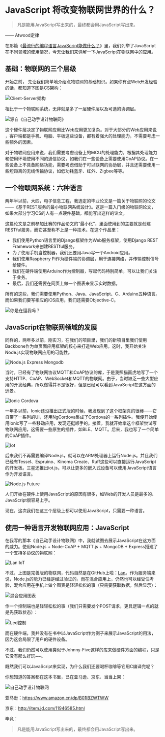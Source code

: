 JavaScript 将改变物联网世界的什么？
===

> 凡是能用JavaScript写出来的，最终都会用JavaScript写出来。

 —— Atwood定律

  在那篇《[最流行的编程语言JavaScript能做什么？](http://mp.weixin.qq.com/s?__biz=MjM5Mjg4NDMwMA==&mid=405412226&idx=1&sn=3bc7a9c6afd166591a90723a1802ed99&scene=21#wechat_redirect)》里，我们列举了JavaScript在不同领域的使用情况，今天让我们来详解一下JavaScript在物联网中的应用。
## 基础：物联网的三个层级

开始之前， 先让我们简单地介绍点物联网的基础知识。如果你有点Web开发经验的话，都知道下图是CS架构：

![Client-Server架构](http://articles.phodal.com/js-iot/cs.png)

相比于一个物联网系统，无非就是多了一层硬件层以及可选的协调层。

![源自《自己动手设计物联网》](http://articles.phodal.com/js-iot/struct-action.png)

这个硬件层决定了物联网应用比Web应用更加复杂。对于大部分的Web应用来说 ，客户端都是手机、电脑、平板这些设备，都有着强大的处理能力，不需要考虑一些额外的因素。

 对于物联网应用来说，我们需要考虑设备上的MCU的处理能力，根据其处理能力和使用环境使用不同的通信协议，如我们在一些设备上需要使用CoAP协议。在一些设备上不具备网络功能，需要考虑借助于可以联网的协助层，并且还需要使用一些短距离的无线传输协议，如低功耗蓝牙、红外、Zigbee等等。
## 一个物联网系统：六种语言

两年半以前，大四，电子信息工程，我选定的毕业论文是一篇关于物联网的论文——《基于REST服务的最小物联网系统设计》。这是一篇入门级的物联网论文，如果大部分学习CS的人有一点硬件基础，都能写出这样的论文。

这篇论文是之前参加比赛的作品论文的“最小化”，里面使用到的主要就是创建RESTful服务，而它甚至称不上是一种技术。在这个作品里：
- 我们使用Python语言里的Django框架作为Web服务框架，使用Django REST Framework来创建RESTful服务。
- 为了使用手机当控制器，我们还要用Java写一个Android应用。
- 我们使用Raspberry Pi作为硬件端的协调层，用于连接网络，并传输控制信号给硬件。
- 我们在硬件端使用Arduino作为控制器，写起代码特别简单，可以让我们关注于业务。
- 最后，我们还需要在网页上做一个图表来显示实时数据。

所有的这些，我们需要使用Python、Java、JavaScript、C、Arduino五种语言。而如果我们要写相应的iOS应用，我们还需要Objective-C。

![你是在逗我吗？](http://articles.phodal.com/js-iot/6359758744428735171956612167_are-you-serious-wtf-meme-baby-face.jpg)
## JavaScript在物联网领域的发展

同样的，两年多以前，刚实习，在我们的项目里，我们的新项目里我们使用Backbone作为单页面应用框架的核心来打造Web应用。这时，我开始关注Node.js实现物联网应用的可能性。

![Node.js Express Mongodb](http://articles.phodal.com/js-iot/enm.jpg)

当时，已经有了物联网协议MQTT和CoAP协议的库，于是我照猫画虎地写了一个支持HTTP、CoAP、WebSocket和MQTT的物联网。由于，当时缺乏一些大型应用的开发经典，所以做得并不是很好，但是已经可以看到JavaScript在这方面的远景。

![Ionic Cordova](http://articles.phodal.com/js-iot/cordova-ng-ionic.png)

一年多以前，Ionic还没推出正式版的时候，我发现到了这个框架真的很棒——它自带了一系列的UI，还用NgCordova集成了Cordova的一系列插件。我便开始使用Ionic写了一些移动应用，发现还挺顺手的。接着，我就开始拿这个框架尝试写物联网应用，这需要一些原生的插件，如BLE、MQTT。后来，我也写了一个简单的CoAP插件。

![Iot](http://articles.phodal.com/js-iot/0c1d958622ada18_w960_h557.jpg)

后来我们不再需要编译Node.js，就可以在ARM处理器上运行Node.js。并且我们已经有Tessel、Espruino、Kinoma Create、Ruff这些可以直接运行JavaScript的开发板。三星还推出iot.js，可以让更多的嵌入式设备可以使用JavaScript语言作为开发语言。

![Node.js Future](http://articles.phodal.com/js-iot/jobgraph_node_php_others.png)

人们开始在硬件上使用JavaScript的原因有很多，如Web的开发人员是最多的、JavaScript很容易上手。

现在，这次我们在这三个层级上都可以使用JavaScript，只需要一种语言。
## 使用一种语言开发物联网应用：JavaScript

在我写的那本《自己动手设计物联网》中，我就试图去展示JavaScript在这方面的威力。使用Node.js + Node-CoAP + MQTT.js + MongoDB + Express搭建了一个支持多协议的物联网：

![Lan IoT](http://articles.phodal.com/js-iot/iot.jpg)

不过，上图是完善版的物联网，代码自然是在GitHub上啦：[Lan](https://github.com/phodal/lan)。作为服务端来说，Node.js的能力已经是经过验证的。而在混合应用上，仍然也可以经受住考验，混合应用在手机上做个图表是轻轻松松的事（只需要获取数据，然后显示）：

![混合应用图表](http://articles.phodal.com/js-iot/ios-charts.png)

作一个控制端也是轻轻松松的事（我们只需要发个POST请求，更具逻辑一点的就是先获取状态）：

![Led控制](http://articles.phodal.com/js-iot/led-control.png)

而在硬件端，我并没有在书中以JavaScript作为例子来展示JavaScript的用法，因为这会局限了用户的硬件设备。

不过，我们仍然可以使用类似于Johnny-Five这样的库来做硬件方面的编程，只是它没有那么好玩~~。

既然我们可以JavaScript来实现，为什么我们还要喝杯咖啡等它用C编译完呢？

你想知道的答案都在这本书里，已在亚马逊、京东、当当上架：

![自己动手设计物联网](http://articles.phodal.com/js-iot/iot-demo.jpg)

亚马逊：https://www.amazon.cn/dp/B01IBZWTWW

京东：http://item.jd.com/11946585.html

毕竟： 

> 凡是能用JavaScript写出来的，最终都会用JavaScript写出来。
